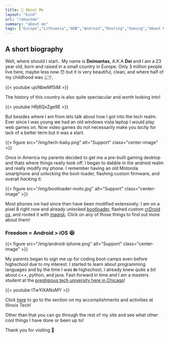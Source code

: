 ```yaml
---
title: 🌟 About Me
layout: "kind"
url: "/aboutme"
summary: "about me"
tags: ["Europe","Lithuania","ADB","Android","Rooting","Gaming","About Me","Childhood",]
---
```


## A short biography

Well, where should I start.. My name is **Deimantas**, A.K.A **Dei** and I am a 23 year old, born and raised in a small country in Europe. Only 3 million people live here, maybe less now 😯 but it is very beautiful, clean, and where half of my childhood was 🇱🇹.

{{< youtube ujoNbwMf5iM >}}<br />

The history of this country is also quite spectacular and worth looking into!

{{< youtube HRj6QxZge9E >}}<br />

But besides where I am from lets talk about how I got into the tech realm. Ever since I was young we had an old windows vista laptop I would play web games on. Now video games do not necessarily make you *techy* for lack of a better term but it was a start. 

{{< figure src="/img/tech-baby.png" alt="Support" class="center-image" >}}

Once in America my parents decided to get me a pre-built gaming desktop and thats where things really took off. I began to dabble in the android realm and really modify my phone. I remember having an old Motorola smartphone and unlocking the boot-loader, flashing custom firmware, and overall *hacking* it. 

{{< figure src="/img/bootloader-moto.jpg" alt="Support" class="center-image" >}}

Most phones ive had since then have been modified extensively. I am on a pixel 8 right now and already unlocked [bootloader](https://source.android.com/docs/core/architecture/bootloader/locking_unlocking), flashed custom [crDroid os](https://crdroid.net/), and rooted it with [magisk](https://github.com/topjohnwu/Magisk). Click on any of those things to find out more about them! 

### Freedom = Android > iOS 😆

{{< figure src="/img/android-iphone.png" alt="Support" class="center-image" >}}

My parents began to sign me up for coding boot-camps even before highschool due to my interest. I started to learn about programming languages and by the time I was **in** highschool, I already knew quite a bit about c++, python, and java. Fast-forward in time and I am a masters student at the [prestigious tech university here in Chicago](https://www.iit.edu/)!

{{< youtube tTwYiXANoMY >}}<br />

Click [here](/experience/school) to go to the section on my accomplishments and activities at Illinois Tech!

Other than that you can go through the rest of my site and see what other cool things I have done or been up to!

Thank you for visiting 🙏
